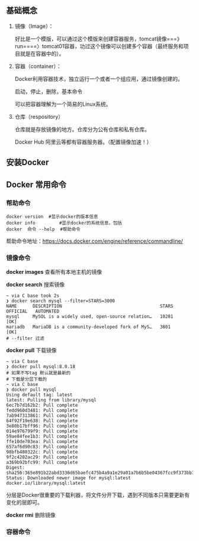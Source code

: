 ## 基础概念

1. 镜像（Image）：

   好比是一个模版，可以通过这个模版来创建容器服务，tomcat镜像===》run====〉tomcat01容器，功过这个镜像可以创建多个容器（最终服务和项目就是在容器中的）。

2. 容器（container）：

   Docker利用容器技术，独立运行一个或者一个组应用，通过镜像创建的。

   启动，停止，删除，基本命令

   可以把容器理解为一个简易的Linux系统。

3. 仓库（respository）

   仓库就是存放镜像的地方。仓库分为公有仓库和私有仓库。

   Docker Hub 阿里云等都有容器服务器。（配置镜像加速！）

## 安装Docker

## Docker 常用命令

### **帮助命令**

```shell
docker version  #显示docker的版本信息
docker info 		#显示docker的系统信息，包括
docker  命令 --help  #帮助命令
```

帮助命令地址：https://docs.docker.com/engine/reference/commandline/

### **镜像命令**

**docker images** 查看所有本地主机的镜像

**docker search** 搜索镜像

```shell
~ via C base took 2s 
❯ docker search mysql --filter=STARS=3000
NAME      DESCRIPTION                                     STARS     OFFICIAL   AUTOMATED
mysql     MySQL is a widely used, open-source relation…   10281     [OK]       
mariadb   MariaDB is a community-developed fork of MyS…   3801      [OK]   
# --filter 过滤
```

**docker pull** 下载镜像

```shell
~ via C base 
❯ docker pull mysql:8.0.18 
# 如果不写tag 默认就是最新的
# 下载是分层下载的
~ via C base 
❯ docker pull mysql                      
Using default tag: latest
latest: Pulling from library/mysql
6ec7b7d162b2: Pull complete 
fedd960d3481: Pull complete 
7ab947313861: Pull complete 
64f92f19e638: Pull complete 
3e80b17bff96: Pull complete 
014e976799f9: Pull complete 
59ae84fee1b3: Pull complete 
ffe10de703ea: Pull complete 
657af6d90c83: Pull complete 
98bfb480322c: Pull complete 
9f2c4202ac29: Pull complete 
a369b92bfc99: Pull complete 
Digest: sha256:365e891b22abd3336d65baefc475b4a9a1e29a01a7b6b5be04367fcc9f373bb7
Status: Downloaded newer image for mysql:latest
docker.io/library/mysql:latest

```

分层是Docker很重要的下载利器，将文件分开下载，遇到不同版本只需要更新有变化的层即可。

**docker rmi** 删除镜像





### 容器命令